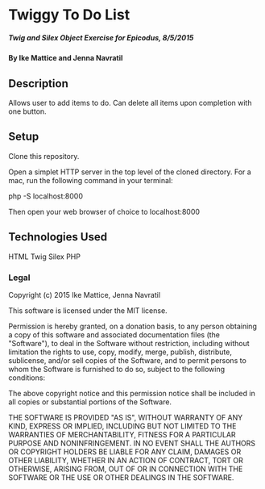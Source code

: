 # Twiggy To Do List

#####  Twig and Silex Object Exercise for Epicodus, 8/5/2015

#### By Ike Mattice and Jenna Navratil

## Description

Allows user to add items to do.  Can delete all items upon completion with one button.

## Setup

Clone this repository.

Open a simplet HTTP server in the top level of the cloned directory.  For a mac, run the following command in your terminal:

php -S localhost:8000

Then open your web browser of choice to localhost:8000

## Technologies Used

HTML
Twig
Silex
PHP

### Legal

Copyright (c) 2015 Ike Mattice, Jenna Navratil

This software is licensed under the MIT license.

Permission is hereby granted, on a donation basis, to any person obtaining a copy of this software and associated documentation files (the "Software"), to deal in the Software without restriction, including without limitation the rights to use, copy, modify, merge, publish, distribute, sublicense, and/or sell copies of the Software, and to permit persons to whom the Software is furnished to do so, subject to the following conditions:

The above copyright notice and this permission notice shall be included in all copies or substantial portions of the Software.

THE SOFTWARE IS PROVIDED "AS IS", WITHOUT WARRANTY OF ANY KIND, EXPRESS OR IMPLIED, INCLUDING BUT NOT LIMITED TO THE WARRANTIES OF MERCHANTABILITY, FITNESS FOR A PARTICULAR PURPOSE AND NONINFRINGEMENT. IN NO EVENT SHALL THE AUTHORS OR COPYRIGHT HOLDERS BE LIABLE FOR ANY CLAIM, DAMAGES OR OTHER LIABILITY, WHETHER IN AN ACTION OF CONTRACT, TORT OR OTHERWISE, ARISING FROM, OUT OF OR IN CONNECTION WITH THE SOFTWARE OR THE USE OR OTHER DEALINGS IN THE SOFTWARE.
